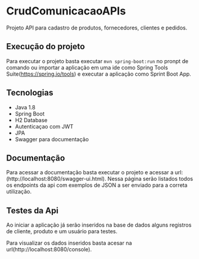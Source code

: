 # CrudComunicacaoAPIs

Projeto API para cadastro de produtos, fornecedores, clientes e pedidos.

## Execução do projeto

Para executar o projeto basta executar `mvn spring-boot:run` no pronpt de comando ou importar a aplicação em uma ide como Spring Tools Suite(https://spring.io/tools) e executar a aplicação como Sprint Boot App.


## Tecnologias

 - Java 1.8
 - Spring Boot 
 - H2 Database
 - Autenticaçao com JWT
 - JPA 
 - Swagger para documentação
 
 ## Documentação
 
 Para acessar a documentação basta executar o projeto e acessar a url: (http://localhost:8080/swagger-ui.html).
 Nessa página serão listados todos os endpoints da api com exemplos de JSON a ser enviado para a correta utilização.
 
 ## Testes da Api
 
 Ao iniciar a aplicação já serão inseridos na base de dados alguns registros de cliente, produto e um usuário para testes. 
 
 Para visualizar os dados inseridos basta acesar na url(http://localhost:8080/console).
 
 
